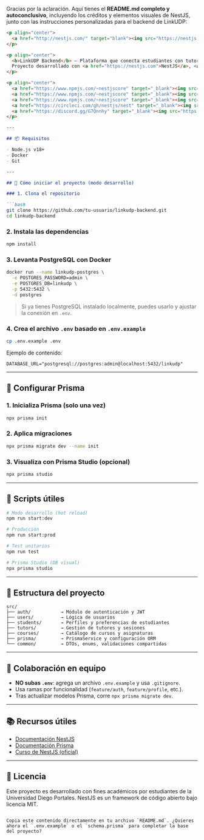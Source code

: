 Gracias por la aclaración. Aquí tienes el **README.md completo y autoconclusivo**, incluyendo los créditos y elementos visuales de NestJS, junto con las instrucciones personalizadas para el backend de LinkUDP:

````markdown
<p align="center">
  <a href="http://nestjs.com/" target="blank"><img src="https://nestjs.com/img/logo-small.svg" width="120" alt="Nest Logo" /></a>
</p>

<p align="center">
  <b>LinkUDP Backend</b> – Plataforma que conecta estudiantes con tutores universitarios.  
  Proyecto desarrollado con <a href="https://nestjs.com">NestJS</a>, <a href="https://www.prisma.io">Prisma</a> y <a href="https://www.postgresql.org/">PostgreSQL</a>.
</p>

<p align="center">
  <a href="https://www.npmjs.com/~nestjscore" target="_blank"><img src="https://img.shields.io/npm/v/@nestjs/core.svg" alt="NPM Version" /></a>
  <a href="https://www.npmjs.com/~nestjscore" target="_blank"><img src="https://img.shields.io/npm/l/@nestjs/core.svg" alt="Package License" /></a>
  <a href="https://www.npmjs.com/~nestjscore" target="_blank"><img src="https://img.shields.io/npm/dm/@nestjs/common.svg" alt="NPM Downloads" /></a>
  <a href="https://circleci.com/gh/nestjs/nest" target="_blank"><img src="https://img.shields.io/circleci/build/github/nestjs/nest/master" alt="CircleCI" /></a>
  <a href="https://discord.gg/G7Qnnhy" target="_blank"><img src="https://img.shields.io/badge/discord-online-brightgreen.svg" alt="Discord"/></a>
</p>

---

## 📦 Requisitos

- Node.js v18+
- Docker
- Git

---

## 🚀 Cómo iniciar el proyecto (modo desarrollo)

### 1. Clona el repositorio

```bash
git clone https://github.com/tu-usuario/linkudp-backend.git
cd linkudp-backend
````

### 2. Instala las dependencias

```bash
npm install
```

### 3. Levanta PostgreSQL con Docker

```bash
docker run --name linkudp-postgres \
  -e POSTGRES_PASSWORD=admin \
  -e POSTGRES_DB=linkudp \
  -p 5432:5432 \
  -d postgres
```

> Si ya tienes PostgreSQL instalado localmente, puedes usarlo y ajustar la conexión en `.env`.

### 4. Crea el archivo `.env` basado en `.env.example`

```bash
cp .env.example .env
```

Ejemplo de contenido:

```env
DATABASE_URL="postgresql://postgres:admin@localhost:5432/linkudp"
```

---

## 🧩 Configurar Prisma

### 1. Inicializa Prisma (solo una vez)

```bash
npx prisma init
```

### 2. Aplica migraciones

```bash
npx prisma migrate dev --name init
```

### 3. Visualiza con Prisma Studio (opcional)

```bash
npx prisma studio
```

---

## 📂 Scripts útiles

```bash
# Modo desarrollo (hot reload)
npm run start:dev

# Producción
npm run start:prod

# Test unitarios
npm run test

# Prisma Studio (DB visual)
npx prisma studio
```

---

## 📁 Estructura del proyecto

```
src/
├── auth/           → Módulo de autenticación y JWT
├── users/          → Lógica de usuarios
├── students/       → Perfiles y preferencias de estudiantes
├── tutors/         → Gestión de tutores y sesiones
├── courses/        → Catálogo de cursos y asignaturas
├── prisma/         → PrismaService y configuración ORM
└── common/         → DTOs, enums, validaciones compartidas
```

---

## 👥 Colaboración en equipo

* **NO subas `.env`**: agrega un archivo `.env.example` y usa `.gitignore`.
* Usa ramas por funcionalidad (`feature/auth`, `feature/profile`, etc.).
* Tras actualizar modelos Prisma, corre `npx prisma migrate dev`.

---

## 📚 Recursos útiles

* [Documentación NestJS](https://docs.nestjs.com)
* [Documentación Prisma](https://www.prisma.io/docs)
* [Curso de NestJS (oficial)](https://docs.nestjs.com/recipes)

---

## 📝 Licencia

Este proyecto es desarrollado con fines académicos por estudiantes de la Universidad Diego Portales.
NestJS es un framework de código abierto bajo licencia MIT.

```

Copia este contenido directamente en tu archivo `README.md`. ¿Quieres ahora el `.env.example` o el `schema.prisma` para completar la base del proyecto?
```
